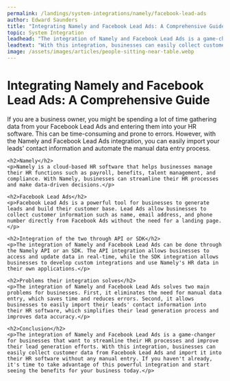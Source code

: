 ```yaml
---
permalink: /landings/system-integrations/namely/facebook-lead-ads
author: Edward Saunders
title: "Integrating Namely and Facebook Lead Ads: A Comprehensive Guide"
topic: System Integration
leadhead: "The integration of Namely and Facebook Lead Ads is a game-changer for businesses that want to streamline their HR processes and improve their lead generation efforts"
leadtext: "With this integration, businesses can easily collect customer data from Facebook Lead Ads and import it into their HR software without any manual entry. If you haven't already, it's time to take advantage of this powerful integration and start seeing the benefits for your business today."
image: /assets/images/articles/people-sitting-near-table.webp
---
```

<div class="arttext">	<h1>Integrating Namely and Facebook Lead Ads: A Comprehensive Guide</h1>
	<p>If you are a business owner, you might be spending a lot of time gathering data from your Facebook Lead Ads and entering them into your HR software. This can be time-consuming and prone to errors. However, with the Namely and Facebook Lead Ads integration, you can easily import your leads' contact information and automate the manual data entry process.</p>

	<h2>Namely</h2>
	<p>Namely is a cloud-based HR software that helps businesses manage their HR functions such as payroll, benefits, talent management, and compliance. With Namely, businesses can streamline their HR processes and make data-driven decisions.</p>

	<h2>Facebook Lead Ads</h2>
	<p>Facebook Lead Ads is a powerful tool for businesses to generate leads and build their customer base. Lead Ads allow businesses to collect customer information such as name, email address, and phone number directly from Facebook Ads without the need for a landing page.</p>

	<h2>Integration of the two through API or SDK</h2>
	<p>The integration of Namely and Facebook Lead Ads can be done through the Namely API or an SDK. The API integration allows businesses to access and update data in real-time, while the SDK integration allows businesses to develop custom integrations and use Namely's HR data in their own applications.</p>

	<h2>Problems their integration solves</h2>
	<p>The integration of Namely and Facebook Lead Ads solves two main problems for businesses. First, it eliminates the need for manual data entry, which saves time and reduces errors. Second, it allows businesses to easily import their leads' contact information into their HR software, which simplifies their lead generation process and improves data accuracy.</p>

	<h2>Conclusion</h2>
	<p>The integration of Namely and Facebook Lead Ads is a game-changer for businesses that want to streamline their HR processes and improve their lead generation efforts. With this integration, businesses can easily collect customer data from Facebook Lead Ads and import it into their HR software without any manual entry. If you haven't already, it's time to take advantage of this powerful integration and start seeing the benefits for your business today.</p>
</div>